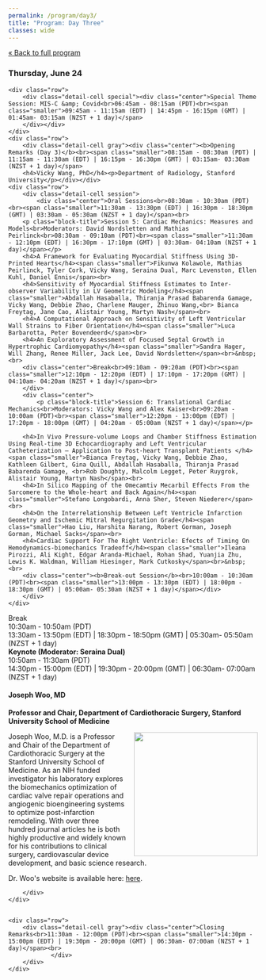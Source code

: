 ```yaml
---
permalink: /program/day3/
title: "Program: Day Three"
classes: wide
---
```


<a href="/program/" class="smaller">&laquo; Back to full program</a>
<div class="day-detail">
<h3 class="date">Thursday, June 24</h3>

	<div class="row">
		<div class="detail-cell special"><div class="center">Special Theme Session: MIS-C &amp; Covid<br>06:45am - 08:15am (PDT)<br><span class="smaller">09:45am - 11:15am (EDT) | 14:45pm - 16:15pm (GMT) | 01:45am- 03:15am (NZST + 1 day)</span>
		</div></div>
	</div>
	<div class="row">
		<div class="detail-cell gray"><div class="center"><b>Opening Remarks (Day 3)</b><br><span class="smaller">08:15am - 08:30am (PDT) | 11:15am - 11:30am (EDT) | 16:15pm - 16:30pm (GMT) | 03:15am- 03:30am (NZST + 1 day)</span>
		<h4>Vicky Wang, PhD</h4><p>Department of Radiology, Stanford University</p></div></div>
	<div class="row">
		<div class="detail-cell session">
			<div class="center">Oral Sessions<br>08:30am - 10:30am (PDT)<br><span class="smaller">11:30am - 13:30pm (EDT) | 16:30pm - 18:30pm (GMT) | 03:30am - 05:30am (NZST + 1 day)</span><br>
		<p class="block-title">Session 5: Cardiac Mechanics: Measures and Models<br>Moderators: David Nordsletten and Mathias Peirlinck<br>08:30am - 09:10am (PDT)<br><span class="smaller">11:30am - 12:10pm (EDT) | 16:30pm - 17:10pm (GMT) | 03:30am- 04:10am (NZST + 1 day)</span></p>
		<h4>A Framework for Evaluating Myocardial Stiffness Using 3D-Printed Hearts</h4><span class="smaller">Fikunwa Kolawole, Mathias Peirlinck, Tyler Cork, Vicky Wang, Seraina Dual, Marc Levenston, Ellen Kuhl, Daniel Ennis</span><br>
		<h4>Sensitivity of Myocardial Stiffness Estimates to Inter-observer Variability in LV Geometric Modeling</h4><span class="smaller">Abdallah Hasaballa, Thiranja Prasad Babarenda Gamage, Vicky Wang, Debbie Zhao, Charlene Mauger, Zhinuo Wang,<br> Bianca Freytag, Jane Cao, Alistair Young, Martyn Nash</span><br>
		<h4>A Computational Approach on Sensitivity of Left Ventricular Wall Strains to Fiber Orientation</h4><span class="smaller">Luca Barbarotta, Peter Bovendeerd</span><br>
		<h4>An Exploratory Assessment of Focused Septal Growth in Hypertrophic Cardiomyopathy</h4><span class="smaller">Sandra Hager, Will Zhang, Renee Miller, Jack Lee, David Nordsletten</span><br>&nbsp;<br>
		<div class="center">Break<br>09:10am - 09:20am (PDT)<br><span class="smaller">12:10pm - 12:20pm (EDT) | 17:10pm - 17:20pm (GMT) | 04:10am- 04:20am (NZST + 1 day)</span><br>
		</div>
		<div class="center">
			<p class="block-title">Session 6: Translational Cardiac Mechanics<br>Moderators: Vicky Wang and Alex Kaiser<br>09:20am - 10:00am (PDT)<br><span class="smaller">12:20pm - 13:00pm (EDT) | 17:20pm - 18:00pm (GMT) | 04:20am - 05:00am (NZST + 1 day)</span></p>
			
		<h4>In Vivo Pressure-volume Loops and Chamber Stiffness Estimation Using Real-time 3D Echocardiography and Left Ventricular Catheterization – Application to Post-heart Transplant Patients </h4><span class="smaller">Bianca Freytag, Vicky Wang, Debbie Zhao, Kathleen Gilbert, Gina Quill, Abdallah Hasaballa, Thiranja Prasad Babarenda Gamage, <br>Rob Doughty, Malcolm Legget, Peter Ruygrok, Alistair Young, Martyn Nash</span><br>
		<h4>In Silico Mapping of the Omecamtiv Mecarbil Effects From the Sarcomere to the Whole-heart and Back Again</h4><span class="smaller">Stefano Longobardi, Anna Sher, Steven Niederer</span><br>
		<h4>On the Interrelationship Between Left Ventricle Infarction Geometry and Ischemic Mitral Regurgitation Grade</h4><span class="smaller">Hao Liu, Harshita Narang, Robert Gorman, Joseph Gorman, Michael Sacks</span><br>
		<h4>Cardiac Support For The Right Ventricle: Efects of Timing On Hemodynamics-biomechanics Tradeoff</h4><span class="smaller">Ileana Pirozzi, Ali Kight, Edgar Aranda-Michael, Rohan Shad, Yuanjia Zhu, Lewis K. Waldman, William Hiesinger, Mark Cutkosky</span><br>&nbsp;<br>
		<div class="center"><b>Break-out Session</b><br>10:00am - 10:30am (PDT)<br><span class="smaller">13:00pm - 13:30pm (EDT) | 18:00pm - 18:30pm (GMT) | 05:00am- 05:30am (NZST + 1 day)</span></div>
		</div>
	</div>	
</div>
	<div class="row">
		<div class="detail-cell">		
			<div class="center">
Break<br>10:30am - 10:50am (PDT)<br><span class="smaller">13:30am - 13:50pm (EDT) | 18:30pm - 18:50pm (GMT) | 05:30am- 05:50am (NZST + 1 day)</span></div>
			</div>
	</div>
	<div class="row">
		<div class="detail-cell keynote"><div class="center"><b>Keynote (Moderator: Seraina Dual)</b><br>10:50am - 11:30am (PDT)<br><span class="smaller">14:30pm - 15:00pm (EDT) | 19:30pm - 20:00pm (GMT) | 06:30am- 07:00am (NZST + 1 day)</span></div>
		<h4>Joseph Woo, MD</h4><p><b>Professor and Chair, Department of Cardiothoracic Surgery, Stanford University School of Medicine</b></p>
<p><img align="right" src="/assets/images/JosephWoo.jpg" width="250" style="margin-left: 12px;">Joseph Woo, M.D. is a Professor and Chair of the Department of Cardiothoracic Surgery at the Stanford University School of Medicine. As an NIH funded investigator his laboratory explores the biomechanics optimization of cardiac valve repair operations and angiogenic bioengineering systems to optimize post-infarction remodeling. With over three hundred journal articles he is both highly productive and widely known for his contributions to clinical surgery, cardiovascular device development, and basic science research. </p>
<p>Dr. Woo's website is available here: <a href="https://profiles.stanford.edu/joseph-woo" target="_blank">here</a>.</p>
		
		</div>
	</div>	
	
	
	<div class="row">
		<div class="detail-cell gray"><div class="center">Closing Remarks<br>11:30am - 12:00pm (PDT)<br><span class="smaller">14:30pm - 15:00pm (EDT) | 19:30pm - 20:00pm (GMT) | 06:30am- 07:00am (NZST + 1 day)</span><br>
				</div>
		</div>
	</div>					
</div>
